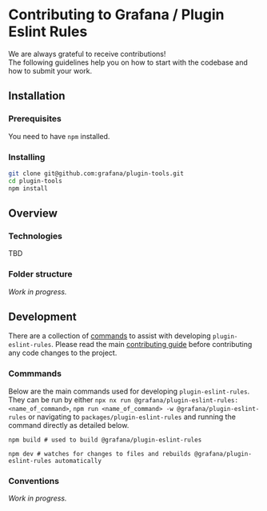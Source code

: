 # Contributing to Grafana / Plugin Eslint Rules

We are always grateful to receive contributions!<br />
The following guidelines help you on how to start with the codebase and how to submit your work.

## Installation

### Prerequisites

You need to have `npm` installed.

### Installing

```bash
git clone git@github.com:grafana/plugin-tools.git
cd plugin-tools
npm install
```

## Overview

### Technologies

TBD

### Folder structure

_Work in progress._

## Development

There are a collection of [commands](#commmands) to assist with developing `plugin-eslint-rules`. Please read the main [contributing guide](../../CONTRIBUTING.md) before contributing any code changes to the project.

### Commmands

Below are the main commands used for developing `plugin-eslint-rules`. They can be run by either `npx nx run @grafana/plugin-eslint-rules:<name_of_command>`, `npm run <name_of_command> -w @grafana/plugin-eslint-rules` or navigating to `packages/plugin-eslint-rules` and running the command directly as detailed below.

```shell
npm build # used to build @grafana/plugin-eslint-rules
```

```shell
npm dev # watches for changes to files and rebuilds @grafana/plugin-eslint-rules automatically
```

### Conventions

_Work in progress._
